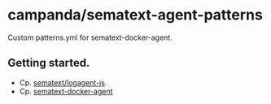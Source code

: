 # campanda/sematext-agent-patterns

Custom patterns.yml for sematext-docker-agent.

## Getting started.

* Cp. <a href="https://github.com/sematext/logagent-js">sematext/logagent-js</a>.
* Cp. <a href="https://sematext.com/docs/sematext-docker-agent/configuration/">sematext-docker-agent</a>

